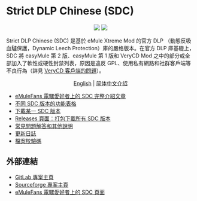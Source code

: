 ﻿﻿Strict DLP Chinese (SDC)
=====

<p align="center">
<a href="https://github.com/chengr28/specialdlp/blob/master/license"><img src="https://img.shields.io/github/license/chengr28/specialdlp"></a> <a href="https://github.com/chengr28/specialdlp/releases/latest"><img src="https://img.shields.io/github/v/release/chengr28/specialdlp"></a>
</p>

Strict DLP Chinese (SDC) 是基於 eMule Xtreme Mod 的官方 DLP （動態反吸血驢保護，Dynamic Leech Protection）庫的嚴格版本。在官方 DLP 庫基礎上，SDC 將 easyMule 第 2 版、easyMule 第 1 版和 VeryCD Mod 之中的部分或全部加入了軟性或硬性封禁列表，原因是違反 GPL、使用私有網路和社群客戶端等不良行為（詳見 [VeryCD 客戶端的問題](https://emulefans.com/strict-dlp-chinese-v44006/?variant=zh-tw#toc-verycd)）。

<p align="center">
<a href="readme.md">English</a> | <a href="readme.zh-hans.md">简体中文介绍</a>
</p>

* [eMuleFans 電騾愛好者上的 SDC 完整介紹文章](https://emulefans.com/strict-dlp-chinese-v44006/?variant=zh-tw)
* [不同 SDC 版本的功能表格](https://github.com/chengr28/specialdlp/blob/master/specialdlp/document/readme.zh-hant.md)
* [下載某一 SDC 版本](https://github.com/chengr28/specialdlp/tree/binary)
* [Releases 頁面：打包下載所有 SDC 版本](https://github.com/chengr28/specialdlp/releases)
* [常見問題解答和其他說明](https://github.com/chengr28/specialdlp/blob/master/specialdlp/document/readme.zh-hant.txt)
* [更新日誌](https://github.com/chengr28/specialdlp/blob/master/specialdlp/document/changelog.zh-hant.txt)
* [檔案校驗碼](https://github.com/chengr28/specialdlp/blob/master/specialdlp/document/checksum.md)

## 外部連結

* [GitLab 專案主頁](https://gitlab.com/chengr28/specialdlp)
* [Sourceforge 專案主頁](https://sourceforge.net/projects/specialdlp)
* [eMuleFans 電騾愛好者上的 SDC 頁面](https://emulefans.com/news/plugin/dlp/sdc/?variant=zh-tw)
